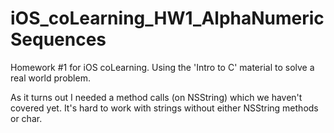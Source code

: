 iOS_coLearning_HW1_AlphaNumericSequences
========================================

Homework #1 for iOS coLearning.  Using the 'Intro to C' material to solve a real world problem.

As it turns out I needed a method calls (on NSString) which we haven't covered yet.  It's hard to work with strings without either NSString methods or char.
